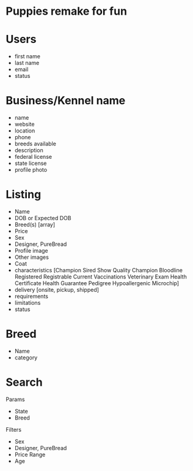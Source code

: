 # Puppies remake for fun

# Users

- first name
- last name
- email
- status

# Business/Kennel name

- name
- website
- location
- phone
- breeds available
- description
- federal license
- state license
- profile photo

# Listing

- Name
- DOB or Expected DOB
- Breed(s) [array]
- Price
- Sex
- Designer, PureBread
- Profile image
- Other images
- Coat
- characteristics [Champion Sired
  Show Quality
  Champion Bloodline
  Registered
  Registrable
  Current Vaccinations
  Veterinary Exam
  Health Certificate
  Health Guarantee
  Pedigree
  Hypoallergenic
  Microchip]
- delivery [onsite, pickup, shipped]
- requirements
- limitations
- status

# Breed

- Name
- category

# Search

Params

- State
- Breed

Filters

- Sex
- Designer, PureBread
- Price Range
- Age
